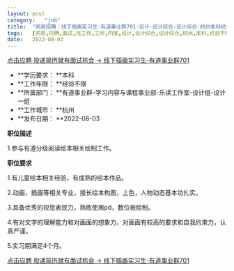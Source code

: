 ```yaml
---
layout:	post
category:	"job"
title:	"网易招聘：线下插画实习生-有道事业群701-设计-设计综合-设计综合-杭州本科经验不限"
tags:	[网易,招聘,面试,找工作,工作,内推,设计,设计综合,设计综合,杭州,本科,经验不限]
date:	2022-08-03
---
```


[点击应聘 投递简历就有面试机会 ->  线下插画实习生-有道事业群701](http://mobile.bole.netease.com/bole/boleDetail?id=42084&employeeId=346f03c3cda5f04c&key=all)



- **学历要求： **本科
- **工作年限： **经验不限
- **所属部门： **有道事业群-学习内容与课程事业部-乐读工作室-设计组-设计一组
- **工作城市： **杭州
- **发布日期： **2022-08-03



**职位描述**

1.参与有道分级阅读绘本相关绘制工作。



**职位要求**

1.有儿童绘本相关经验，有成熟的绘本作品。

2.动画，插画等相关专业，擅长绘本构图，上色，人物动态基本功扎实。

3.具备优秀的视觉表现力，熟练使用pd，数位板绘制。

4.有对文字的理解能力和对画面的想象力，对画面有较高的要求和自我约束力，认真严谨。

5.实习期满足4个月。



[点击应聘 投递简历就有面试机会 ->  线下插画实习生-有道事业群701](http://mobile.bole.netease.com/bole/boleDetail?id=42084&employeeId=346f03c3cda5f04c&key=all)